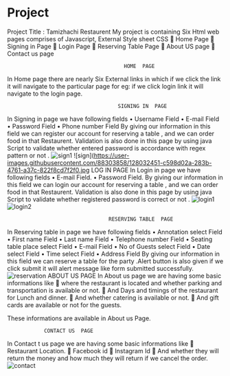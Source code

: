 # Project
Project  Title  :    Tamizhachi   Restaurent
My  project  is containing  Six   Html  web pages  comprises  of   Javascript, External  Style sheet   CSS
	Home Page
	Signing  in Page
	Login  Page
	Reserving Table Page
	About  US  page
	Contact  us  page


                                          HOME  PAGE
 In Home page there are nearly  Six  External  links in which if we click the link it will  navigate to the  particular  page   for    eg:  if we click  login  link it  will  navigate to the login  page.



 
               

                                        SIGNING IN  PAGE
In   Signing in page  we  have following  fields 
•	Username  Field
•	E-mail  Field
•	Password  Field
•	Phone  number  Field
By giving our information in  this field we  can register our   account   for  reserving a table , and we can order  food   in that  Restaurent.
Validation  is also done in this page by using  java Script  to  validate  whether entered  password is accordance with  regex   pattern or not .
![sign1](https://user-images.githubusercontent.com/88303858/128032455-7ab53b71-7785-4217-ab0a-7d84b18b7352.jpg)
![sign](https://user-images.githubusercontent.com/88303858/128032451-c598d02a-283b-4761-a37c-822f8cd7f2f0.jpg
                                        LOG IN  PAGE
In  Login in page  we  have following  fields 
•	E-mail  Field.
•	Password  Field.
By giving our information in  this field we  can login our   account   for  reserving a table , and we can order  food   in that  Restaurent.
Validation  is also done in this page by using  java Script  to  validate  whether registered  password is correct  or not .
![login1](https://user-images.githubusercontent.com/88303858/128032431-247eabaa-13bc-4d80-b4e2-b1e56653576e.jpg)
![login2](https://user-images.githubusercontent.com/88303858/128032439-d9d47ae0-c980-436c-a586-5f5bfc292b7c.jpg)



       
                                     RESERVING TABLE  PAGE
In   Reserving table  in page  we  have following  fields 
•	Annotation  select  Field
•	First name Field
•	Last name  Field
•	Telephone number Field
•	Seating table  place select  Field
•	E-mail  Field
•	No of Guests  select  Field
•	Date select  Field
•	 Time select Field
•	Address  Field
By giving our information in  this field we  can reserve a table for the party .Alert  button is also given if we click submit it will  alert message  like form submitted successfully.
![reservation](https://user-images.githubusercontent.com/88303858/128032447-4d278c67-531c-427d-b0fe-8073ba9f5510.jpg)
                              ABOUT US  PAGE 
In About us  page we are having some  basic informations  like 
	where  the  restaurant is located  and whether parking and transportation  is  available or not.
	And  Days and  timings of the restaurant  for  Lunch and dinner.
	And whether  catering is available or not.
	And gift cards are available or not  for the guests.
 
These informations  are available in About us Page.


                CONTACT US  PAGE
In Contact t us  page we are having some  basic informations  like 
	Restaurant  Location.
	Facebook  id
	Instagram  Id 
	And whether  they will  return the money and how much they will   return if we  cancel the order.
![contact](https://user-images.githubusercontent.com/88303858/128032426-ee9c8ba2-6714-4241-a04b-12942c285016.jpg)

